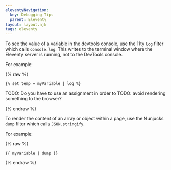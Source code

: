 ```yaml
---
eleventyNavigation:
  key: Debugging Tips
  parent: Eleventy
layout: layout.njk
tags: eleventy
---
```


To see the value of a variable in the devtools console,
use the 11ty `log` filter which calls `console.log`.
This writes to the terminal window where the Eleventy server is running,
not to the DevTools console.

For example:

{% raw %}

```liquid
{% set temp = myVariable | log %}
```

TODO: Do you have to use an assignment in order to
TODO: avoid rendering something to the browser?

{% endraw %}

To render the content of an array or object within a page,
use the Nunjucks `dump` filter which calls `JSON.stringify`.

For example:

{% raw %}

```liquid
{{ myVariable | dump }}
```

{% endraw %}
